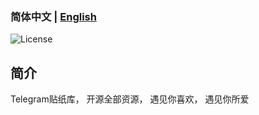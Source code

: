 ### 简体中文 | [English](./README_en.md)

![License](https://img.shields.io/badge/license-MIT-green)

## 简介
Telegram贴纸库， 开源全部资源， 遇见你喜欢， 遇见你所爱